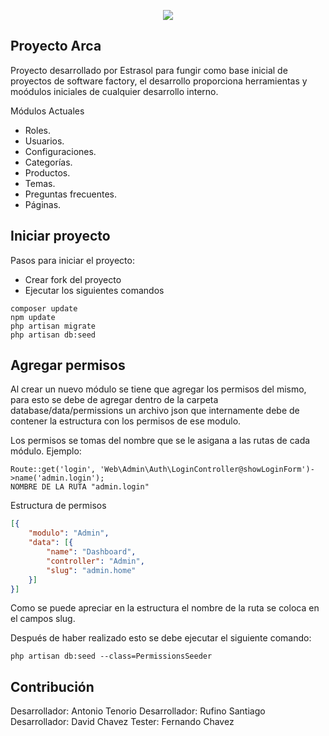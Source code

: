 <p align="center"><img src="https://laravel.com/assets/img/components/logo-laravel.svg"></p>

## Proyecto Arca

Proyecto desarrollado por Estrasol para fungir como base inicial de proyectos de software factory,
el desarrollo proporciona herramientas y moódulos iniciales de cualquier desarrollo interno.

Módulos Actuales

- Roles.
- Usuarios.
- Configuraciones.
- Categorías.
- Productos.
- Temas.
- Preguntas frecuentes.
- Páginas.

## Iniciar proyecto

Pasos para iniciar el proyecto:

- Crear fork del proyecto
- Ejecutar los siguientes comandos
~~~~
composer update
npm update
php artisan migrate
php artisan db:seed
~~~~

## Agregar permisos

Al crear un nuevo módulo se tiene que agregar los permisos del mismo, para esto se debe de agregar dentro
de la carpeta database/data/permissions un archivo json que internamente debe de contener la estructura con
los permisos de ese modulo.

Los permisos se tomas del nombre que se le asigana a las rutas de cada módulo. Ejemplo:

~~~~
Route::get('login', 'Web\Admin\Auth\LoginController@showLoginForm')->name('admin.login');  
NOMBRE DE LA RUTA "admin.login"
~~~~

Estructura de permisos

```json
[{
    "modulo": "Admin",
    "data": [{
        "name": "Dashboard",
        "controller": "Admin",
        "slug": "admin.home"
    }]
}]
```
Como se puede apreciar en la estructura el nombre de la ruta se coloca en 
el campos slug.

Después de haber realizado esto se debe ejecutar el siguiente comando:

~~~~
php artisan db:seed --class=PermissionsSeeder
~~~~

## Contribución

Desarrollador: Antonio Tenorio
Desarrollador: Rufino Santiago
Desarrollador: David Chavez
Tester: Fernando Chavez
